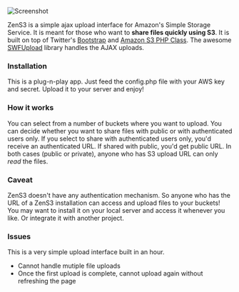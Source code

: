 ![Screenshot](http://abhisekdutta.s3.amazonaws.com/s3_upload_screenshot.png)

ZenS3 is a simple ajax upload interface for Amazon's Simple Storage Service. It is meant for those who want to **share files quickly using S3**. It is built on top of Twitter's [Bootstrap](https://github.com/twitter/bootstrap) and [Amazon S3 PHP Class](https://github.com/tpyo/amazon-s3-php-class). The awesome [SWFUpload](http://swfupload.org) library handles the AJAX uploads.
### Installation
This is a plug-n-play app. Just feed the config.php file with your AWS key and secret. Upload it to your server and enjoy!
### How it works
You can select from a number of buckets where you want to upload. You can decide whether you want to share files with public or with authenticated users only. If you select to share with authenticated users only, you'd receive an authenticated URL. If shared with public, you'd get public URL. In both cases (public or private), anyone who has S3 upload URL can only _read_ the files.
### Caveat
ZenS3 doesn't have any authentication mechanism. So anyone who has the URL of a ZenS3 installation can access and upload files to your buckets! You may want to install it on your local server and access it whenever you like. Or integrate it with another project.
### Issues
This is a very simple upload interface built in an hour.

-    Cannot handle mutiple file uploads
-    Once the first upload is complete, cannot upload again without refreshing the page